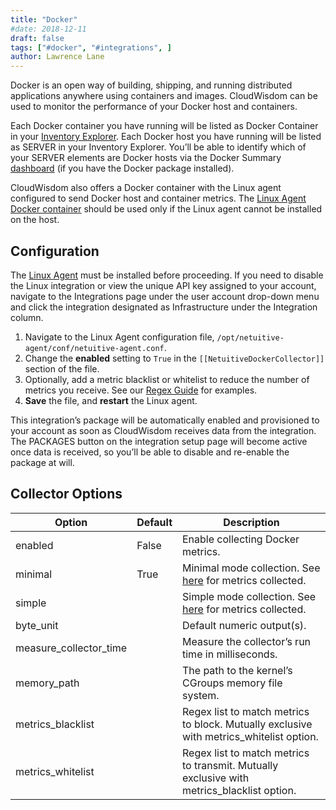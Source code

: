 ```yaml
---
title: "Docker"
#date: 2018-12-11
draft: false
tags: ["#docker", "#integrations", ]
author: Lawrence Lane
---
```

Docker is an open way of building, shipping, and running distributed applications anywhere using containers and images. CloudWisdom can be used to monitor the performance of your Docker host and containers.

Each Docker container you have running will be listed as  Docker Container in your [Inventory Explorer][1]. Each Docker host you have running will be listed as  SERVER in your Inventory Explorer. You’ll be able to identify which of your  SERVER elements are Docker hosts via the Docker Summary [dashboard][2] (if you have the Docker package installed).

CloudWisdom also offers a Docker container with the Linux agent configured to send Docker host and container metrics. The [Linux Agent Docker container][3] should be used only if the Linux agent cannot be installed on the host.

## Configuration
The [Linux Agent][4] must be installed before proceeding. If you need to disable the Linux integration or view the unique API key assigned to your account, navigate to the Integrations page under the user account drop-down menu and click the integration designated as Infrastructure under the Integration column.

1. Navigate to the Linux Agent configuration file, `/opt/netuitive-agent/conf/netuitive-agent.conf`.
2. Change the **enabled** setting to `True` in the `[[NetuitiveDockerCollector]]` section of the file.
3. Optionally, add a metric blacklist or whitelist to reduce the number of metrics you receive. See our [Regex Guide][5] for examples.  
4. **Save** the file, and **restart** the Linux agent.

This integration’s package will be automatically enabled and provisioned to your account as soon as CloudWisdom receives data from the integration. The PACKAGES button on the integration setup page will become active once data is received, so you’ll be able to disable and re-enable the package at will.

## Collector Options
| Option                 | Default | Description                                                                                |
|------------------------|---------|--------------------------------------------------------------------------------------------|
| enabled                | False   | Enable collecting Docker metrics.                                                          |
| minimal                | True    | Minimal mode collection. See [here][6] for metrics collected.                              |
| simple                 |         | Simple mode collection. See [here][7] for metrics collected.                               |
| byte_unit              |         | Default numeric output(s).                                                                 |
| measure_collector_time |         | Measure the collector’s run time in milliseconds.                                          |
| memory_path            |         | The path to the kernel’s CGroups memory file system.                                       |
| metrics_blacklist      |         | Regex list to match metrics to block. Mutually exclusive with metrics_whitelist option.    |
| metrics_whitelist      |         | Regex list to match metrics to transmit. Mutually exclusive with metrics_blacklist option. |



[1]: /capacity-monitoring/inventory
[2]: /dashboards/
[3]: /integrations/agents/linux-agent/LINUX-docker-install
[4]: /integrations/agents/linux-agent
[5]: /capacity-monitoring/policies/regex-guide
[6]: /integrations/docker/docker-collectors/#minimal-mode-default
[7]: /integrations/docker/docker-collectors/#simple-mode

